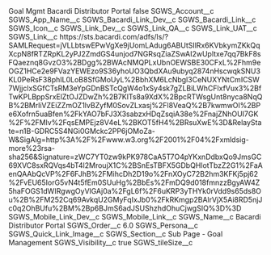 <?xml version="1.0" encoding="UTF-8"?>
<CustomMetadata xmlns="http://soap.sforce.com/2006/04/metadata" xmlns:xsi="http://www.w3.org/2001/XMLSchema-instance" xmlns:xsd="http://www.w3.org/2001/XMLSchema">
    <label>Goal Mgmt Bacardi Distributor Portal</label>
    <protected>false</protected>
    <values>
        <field>SGWS_Account__c</field>
        <value xsi:nil="true"/>
    </values>
    <values>
        <field>SGWS_App_Name__c</field>
        <value xsi:nil="true"/>
    </values>
    <values>
        <field>SGWS_Bacardi_Link_Dev__c</field>
        <value xsi:nil="true"/>
    </values>
    <values>
        <field>SGWS_Bacardi_Link__c</field>
        <value xsi:nil="true"/>
    </values>
    <values>
        <field>SGWS_Icon__c</field>
        <value xsi:nil="true"/>
    </values>
    <values>
        <field>SGWS_Link_Dev__c</field>
        <value xsi:nil="true"/>
    </values>
    <values>
        <field>SGWS_Link_QA__c</field>
        <value xsi:nil="true"/>
    </values>
    <values>
        <field>SGWS_Link_UAT__c</field>
        <value xsi:nil="true"/>
    </values>
    <values>
        <field>SGWS_Link__c</field>
        <value xsi:type="xsd:string">https://sts.bacardi.com/adfs/ls/?SAMLRequest=jVLLbtswEPwVgXe9jUomLAdug6ABUtSIlRx6KVbkymZKkQqXcpN8fRTZRpKL2yPJ2ZmdGS4unjod7NGRsqZiaZSwAI2wUpltxe7qq7BkF8sFQaeznq8GvzO3%2BDgg%2BWAcNMQPLxUbnOEWSBE30CFxL%2Fhm9eOGZ1HCe2e9FVazYEWEzo9S36yhoUO3QbdXAu9ubyq2874nHscwqkSNU3KL0PeRsF38phIL0LoB8SfGMoUyL%2BbhXM6LcNbgl3CeNUXYNtCmICSW7WjjclxSGfCTsRM3eYpGDnBSTcQgW4o1xSy4sk7gZLBiLWhCFlxfVux3%2BfTwKPLBppSrxElZtOJZDwZh%2B7KlTs8a9XdX%2BpcRTWsgUnt8nyca8NqQB%2BMrliVZEiZZmOZ1lvBZyfM0SovZLxasj%2Fl8VeaQ%2B7kwmwOI%2BPe6Xofrn5uaBfen%2FkYAO7bFJ3X3sabzxHDqZsqiA38e%2FnajZNhOUI7GK%2F%2FMlv%2FqsEMPEjz8V4eL%2BKOT5fH4%2BRsuXwE%3D&amp;RelayState=n1B-GDRC5S4NGi0GMckc2PP6jOMoZa-W&amp;SigAlg=http%3A%2F%2Fwww.w3.org%2F2001%2F04%2Fxmldsig-more%23rsa-sha256&amp;Signature=zWC7YT0zw9kPK978CaA5T7O4pYKxnDdbxQo9JmsGC69XVC8sxRQVqs4bT4l2MroujX1C%2BSnEsTBFX5GDbQHlotTbzZ2G1%2FaAenQAAbQcVP%2F6FJhB%2FMihcDh2D19o%2FnXOyC72B2hm3KFKj5pj62%2FvEU65IorG5vN4t5fEm0SUuHg%2BbEs%2FmDQ9d018fmnzzBgyAW4Z5haFOGS1dWIRgwgOyVlGAj0a%2FgL6f%2F6uKRP3yTHYk0rVdd9s65ds8Ou%2B%2FM252Cq69AvkqU2GMyFqIxJb0%2FkRKmgp2BAlrVjX5Ai8RD5njJc0q2OhBUfu%2BM%2Bp6BJmS6adJSUShzhdOhuCjwgSIQ%3D%3D</value>
    </values>
    <values>
        <field>SGWS_Mobile_Link_Dev__c</field>
        <value xsi:nil="true"/>
    </values>
    <values>
        <field>SGWS_Mobile_Link__c</field>
        <value xsi:nil="true"/>
    </values>
    <values>
        <field>SGWS_Name__c</field>
        <value xsi:type="xsd:string">Bacardi Distributor Portal</value>
    </values>
    <values>
        <field>SGWS_Order__c</field>
        <value xsi:type="xsd:double">6.0</value>
    </values>
    <values>
        <field>SGWS_Persona__c</field>
        <value xsi:nil="true"/>
    </values>
    <values>
        <field>SGWS_Quick_Link_Image__c</field>
        <value xsi:nil="true"/>
    </values>
    <values>
        <field>SGWS_Section__c</field>
        <value xsi:type="xsd:string">Sub Page - Goal Management</value>
    </values>
    <values>
        <field>SGWS_Visibility__c</field>
        <value xsi:type="xsd:boolean">true</value>
    </values>
    <values>
        <field>SGWS_tileSize__c</field>
        <value xsi:nil="true"/>
    </values>
</CustomMetadata>
